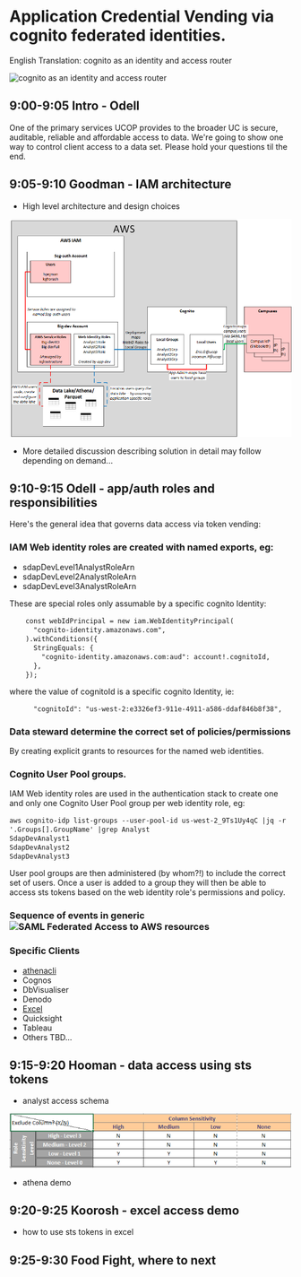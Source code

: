 # Application Credential Vending via cognito federated identities.

English Translation: cognito as an identity and access router

![cognito as an identity and access router](https://d2908q01vomqb2.cloudfront.net/1b6453892473a467d07372d45eb05abc2031647a/2017/06/18/CognitoDiagram.png)

## 9:00-9:05 Intro - Odell

One of the primary services UCOP provides to the broader UC is secure,
auditable, reliable and affordable access to data. We're going to show one way
to control client access to a data set. Please hold your questions til the end.

## 9:05-9:10 Goodman - IAM architecture

* High level architecture and design choices

![console vs cognito authn](images/console-vs-cognito-authn.png)

* More detailed discussion describing solution in detail may follow depending on demand...

## 9:10-9:15 Odell - app/auth roles and responsibilities

Here's the general idea that governs data access via token vending:

### IAM Web identity roles are created with named exports, eg:

  * sdapDevLevel1AnalystRoleArn
  * sdapDevLevel2AnalystRoleArn
  * sdapDevLevel3AnalystRoleArn

These are special roles only assumable by a specific cognito Identity:

```
    const webIdPrincipal = new iam.WebIdentityPrincipal(
      "cognito-identity.amazonaws.com",
    ).withConditions({
      StringEquals: {
        "cognito-identity.amazonaws.com:aud": account!.cognitoId,
      },
    });
```

where the value of cognitoId is a specific cognito Identity, ie:

```
      "cognitoId": "us-west-2:e3326ef3-911e-4911-a586-ddaf846b8f38",
```

### Data steward determine the correct set of policies/permissions

By creating explicit grants to resources for the named web identities.

### Cognito User Pool groups.

IAM Web identity roles are used in the authentication stack to create one and
only one Cognito User Pool group per web identity role, eg:

```
aws cognito-idp list-groups --user-pool-id us-west-2_9Ts1Uy4qC |jq -r '.Groups[].GroupName' |grep Analyst
SdapDevAnalyst1
SdapDevAnalyst2
SdapDevAnalyst3
```

User pool groups are then administered (by whom?!) to include the correct set of users.
Once a user is added to a group they will then be able to access sts tokens
based on the web identity role's permissions and policy.

### Sequence of events in generic ![SAML Federated Access to AWS resources](https://docs.aws.amazon.com/cognito/latest/developerguide/images/amazon-cognito-user-pools-saml-idp-auth-flow.png)

### Specific Clients

* [athenacli](https://github.com/ucopacme/amazon-cognito-cdk-example-for-getting-aws-credentials/blob/dev/docs/athenacli.md)
* Cognos
* DbVisualiser
* Denodo
* [Excel](https://github.com/ucopacme/amazon-cognito-cdk-example-for-getting-aws-credentials/blob/dev/docs/excel.md)
* Quicksight
* Tableau
* Others TBD...

## 9:15-9:20 Hooman - data access using sts tokens

* analyst access schema

![sdap access matrix ](images/analyst-matrix.png)

* athena demo

## 9:20-9:25 Koorosh - excel access demo

* how to use sts tokens in excel

## 9:25-9:30 Food Fight, where to next
